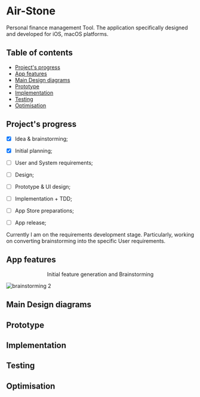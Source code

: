 # Air-Stone
Personal finance management Tool. The application specifically designed and developed for iOS, macOS platforms.

## Table of contents
- [Project's progress](#project-progress)
- [App features](#app-features)
- [Main Design diagrams](#main-design-diagrams)
- [Prototype](#prototype)
- [Implementation](#implementation)
- [Testing](#testing)
- [Optimisation](#optimisation)

<h2 id="project-progress"> Project's progress </h2>

- [x] Idea & brainstorming;
- [x] Initial planning;
- [ ] User and System requirements;
- [ ] Design;
- [ ] Prototype & UI design;
- [ ] Implementation + TDD;
- [ ] App Store preparations;
- [ ] App release;


Currently I am on the requirements development stage. Particularly, working on converting brainstorming into the specific User requirements.  

<h2 id="app-features"> App features </h2>

<p align="center"> Initial feature generation and Brainstorming </p>

![brainstorming 2](https://user-images.githubusercontent.com/55618255/146557394-639ee805-b339-4155-9a5c-f64b72f30240.jpg)

<h2 id="main-design-diagrams"> Main Design diagrams </h2>
<h2 id="prototype"> Prototype </h2>
<h2 id="implementation"> Implementation </h2>
<h2 id="testing"> Testing </h2>
<h2 id="optimisation"> Optimisation </h2>
